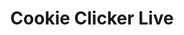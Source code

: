 ---
title: Cookie Clicker Live
startDate: "2019-12-15"
endDate: "2019-12-21"
image: /cookieclickerlive.png
live: https://ccl-game.mr-lapiz.cf/
repo: https://repl.it/@Coder100/Cookie-Clicker-Live
---